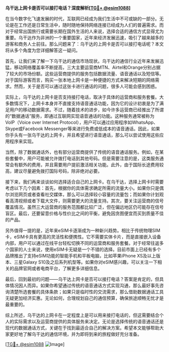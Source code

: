 **乌干达上网卡是否可以接打电话？深度解析[[TG💪+ @esim1088](https://t.me/s/esim1088)]**

在当今数字化飞速发展的时代，互联网已经成为我们生活中不可或缺的一部分。无论是在工作还是日常生活中，随时随地保持网络连接已经成为人们的普遍需求。而对于经常出国旅行或需要长期在国外生活的人来说，选择合适的通信方式显得尤为重要。乌干达作为非洲的一个重要国家，近年来经济发展迅速，吸引了越来越多的游客和商务人士前往。那么问题来了：乌干达的上网卡是否可以接打电话呢？本文将从多个角度为您详细解答这一疑问。

首先，让我们来了解一下乌干达的通信市场现状。乌干达的通信行业近年来发展迅猛，移动网络覆盖率不断提高，三大主要运营商MTN、Airtel和Orange分别占据了较大的市场份额。这些运营商提供的服务包括数据流量、语音通话以及短信等。对于国际游客而言，购买一张本地上网卡是一种便捷的方式来解决短期的网络需求。然而，关于是否可以通过这张卡进行通话的问题，很多人可能会感到困惑。

实际上，乌干达的上网卡是否支持接打电话，取决于具体的运营商和服务套餐。大多数情况下，上网卡本身并不直接支持语音通话功能，因为它的设计初衷是为了满足用户的移动数据需求。不过，随着技术的进步，如今许多运营商已经推出了所谓的“数据通话”服务，即通过互联网实现语音通话的功能。这种服务通常被称为VoIP（Voice over Internet Protocol），用户可以通过应用程序如WhatsApp、Skype或Facebook Messenger等来进行免费或低成本的语音通话。因此，如果你手头有一张乌干达的上网卡，并且希望进行语音通话，那么可以尝试使用这些应用程序来实现。

当然，除了数据通话外，也有部分运营商提供了传统的语音通话服务。例如，在某些套餐中，用户可能被允许拨打电话到其他号码。但是需要注意的是，这类服务通常会有额外的费用，并且需要用户提前激活相关功能。此外，由于国际长途费用较高，建议尽量避免拨打国际号码，除非绝对必要。

接下来，我们再来谈谈如何选择适合自己的上网卡。在乌干达，选择上网卡时需要考虑以下几个因素：首先，根据你的具体需求确定所需的流量大小。如果你只是偶尔浏览网页或者查看社交媒体，那么可以选择较小容量的流量包；而如果你计划观看高清视频或者下载大文件，则需要更大的流量支持。其次，要关注运营商的信号覆盖情况。虽然三大运营商的服务范围都比较广泛，但在偏远地区仍可能存在信号盲区。最后，还要留意价格与性价比之间的平衡，避免因贪图便宜而买到质量不佳的产品。

另外值得一提的是，近年来eSIM卡逐渐成为一种新兴趋势。相比于传统物理SIM卡，eSIM卡具有更高的灵活性和便携性。它不需要实体卡片，而是直接嵌入设备内部，用户可以通过在线平台轻松切换不同的运营商和服务套餐。对于经常往返多个国家的人士来说，使用eSIM卡无疑是一个不错的选择。目前市面上已经有多个品牌推出了支持eSIM功能的智能手机和平板电脑，比如苹果iPhone XS及以上版本、三星Galaxy S10及之后系列机型等。如果你对eSIM感兴趣，可以关注一下相关的品牌官网或者电商平台，了解更多详细信息。

最后，回到最初的问题——乌干达上网卡是否可以接打电话？答案是肯定的，但具体情况因人而异。如果你希望通过传统的语音通话方式实现沟通，那么最好事先咨询清楚所选套餐的具体条款；如果只是临时性的交流需求，那么借助数据通话工具无疑更加经济实惠。无论如何，合理规划自己的通信预算，确保旅途顺畅无忧才是最重要的。

综上所述，乌干达的上网卡在一定程度上是可以用来接打电话的，但这需要结合个人的实际需求以及运营商提供的具体服务来决定。无论是选择传统的语音通话还是现代的数据通话方式，关键在于找到最适合自己的解决方案。希望本文能够帮助大家更好地了解乌干达的通信环境，并为即将到来的旅程做好充分准备。

[[TG💪+ @esim1088](https://t.me/s/esim1088) ![Image](https://i.postimg.cc/4NQfJmqS/Snipaste-2025-05-13-00-14-12.png)]
